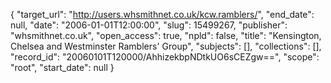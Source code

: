 {
  "target_url": "http://users.whsmithnet.co.uk/kcw.ramblers/", 
  "end_date": null, 
  "date": "2006-01-01T12:00:00", 
  "slug": 15499267, 
  "publisher": "whsmithnet.co.uk", 
  "open_access": true, 
  "npld": false, 
  "title": "Kensington, Chelsea and Westminster Ramblers' Group", 
  "subjects": [], 
  "collections": [], 
  "record_id": "20060101T120000/AhhizekbpNDtkUO6sCEZgw==", 
  "scope": "root", 
  "start_date": null
}

